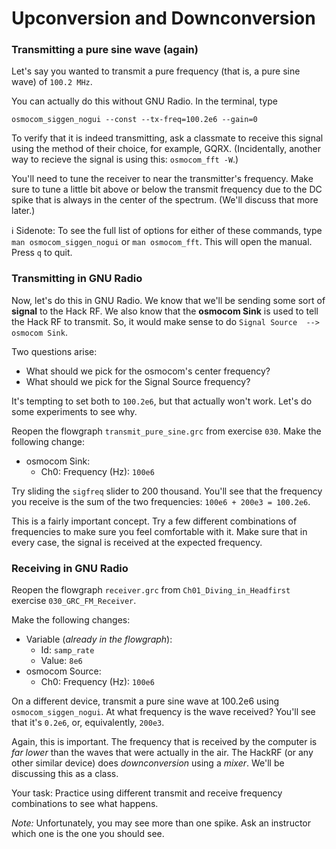 # Upconversion and Downconversion

### Transmitting a pure sine wave (again)

Let's say you wanted to transmit a pure frequency (that is, a pure sine wave) of `100.2 MHz`.

You can actually do this without GNU Radio. In the terminal, type

```
osmocom_siggen_nogui --const --tx-freq=100.2e6 --gain=0
```

To verify that it is indeed transmitting, ask a classmate to receive this signal using the method of their choice, for example, GQRX. (Incidentally, another way to recieve the signal is using this: `osmocom_fft -W`.)

You'll need to tune the receiver to near the transmitter's frequency. Make sure to tune a little bit above or below the transmit frequency due to the DC spike that is always in the center of the spectrum. (We'll discuss that more later.)

ℹ️ Sidenote: To see the full list of options for either of these commands, type `man osmocom_siggen_nogui` or `man osmocom_fft`. This will open the manual. Press `q` to quit.

### Transmitting in GNU Radio

Now, let's do this in GNU Radio. We know that we'll be sending some sort of **signal** to the Hack RF. We also know that the **osmocom Sink** is used to tell the Hack RF to transmit. So, it would make sense to do  `Signal Source  -->  osmocom Sink`.

Two questions arise:

- What should we pick for the osmocom's center frequency?
- What should we pick for the Signal Source frequency?

It's tempting to set both to `100.2e6`, but that actually won't work. Let's do some experiments to see why.

Reopen the flowgraph `transmit_pure_sine.grc` from exercise `030`. Make the following change:

- osmocom Sink:
  - Ch0: Frequency (Hz): `100e6`

Try sliding the `sigfreq` slider to 200 thousand. You'll see that the frequency you receive is the sum of the two frequencies: `100e6 + 200e3 = 100.2e6`.

This is a fairly important concept. Try a few different combinations of frequencies to make sure you feel comfortable with it. Make sure that in every case, the signal is received at the expected frequency.

### Receiving in GNU Radio

Reopen the flowgraph `receiver.grc` from `Ch01_Diving_in_Headfirst` exercise  `030_GRC_FM_Receiver`.   

Make the following changes:

- Variable (_already in the flowgraph_):
  - Id: `samp_rate`
  - Value: `8e6`
- osmocom Source:
  - Ch0: Frequency (Hz): `100e6`
  
On a different device, transmit a pure sine wave at 100.2e6 using `osmocom_siggen_nogui`. 
At what frequency is the wave received? You'll see that it's `0.2e6`, or, equivalently, `200e3`.

Again, this is important. The frequency that is received by the computer is _far lower_ than the waves that were actually in the air. The HackRF (or any other similar device) does _downconversion_ using a _mixer_. We'll be discussing this as a class.

Your task: Practice using different transmit and receive frequency combinations to see what happens.

_Note:_ Unfortunately, you may see more than one spike. Ask an instructor which one is the one you should see.
